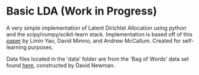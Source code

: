 Basic LDA (Work in Progress)
==========

A very simple implementation of Latent Dirichlet Allocation using python and the scipy/numpy/scikit-learn stack. Implementation is based off of this [paper](http://mimno.infosci.cornell.edu/papers/fast-topic-model.pdf) by Limin Yao, David Mimno, and Andrew McCallum. Created for self-learning purposes.

Data files located in the 'data' folder are from the 'Bag of Words' data set found [here](https://archive.ics.uci.edu/ml/datasets/Bag+of+Words), constructed by David Newman.